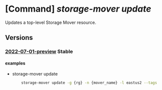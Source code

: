 # [Command] _storage-mover update_

Updates a top-level Storage Mover resource.

## Versions

### [2022-07-01-preview](/Resources/mgmt-plane/L3N1YnNjcmlwdGlvbnMve30vcmVzb3VyY2Vncm91cHMve30vcHJvdmlkZXJzL21pY3Jvc29mdC5zdG9yYWdlbW92ZXIvc3RvcmFnZW1vdmVycy97fQ==/2022-07-01-preview.xml) **Stable**

<!-- mgmt-plane /subscriptions/{}/resourcegroups/{}/providers/microsoft.storagemover/storagemovers/{} 2022-07-01-preview -->

#### examples

- storage-mover update
    ```bash
        storage-mover update -g {rg} -n {mover_name} -l eastus2 --tags {{key2:value2}} --description ExampleDesc2
    ```

